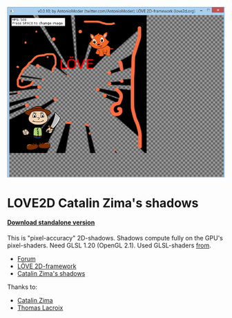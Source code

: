 ![Image Not Found](https://github.com/AntonioModer/LOVE2DCatalinZimaShadows/raw/master/LOVE2DCatalinZimaShadows%20test1.png)

# LOVE2D Catalin Zima's shadows
#### [Download standalone version](https://github.com/AntonioModer/LOVE2DCatalinZimaShadows/raw/master/LOVE2DCatalinZimaShadows%20standalone.zip)

This is "pixel-accuracy" 2D-shadows.
Shadows compute fully on the GPU's pixel-shaders.
Need GLSL 1.20 (OpenGL 2.1).
Used GLSL-shaders [from](http://bitbucket.org/totorigolo/shadows).

* [Forum](https://love2d.org/forums/viewtopic.php?f=5&t=80751)
* [LÖVE 2D-framework](http://love2d.org)
* [Catalin Zima's shadows](http://www.catalinzima.com/2010/07/my-technique-for-the-shader-based-dynamic-2d-shadows/)

Thanks to:
* [Catalin Zima](http://www.catalinzima.com/about/)
* [Thomas Lacroix](http://plus.google.com/b/107248556103962831257/109936266256123891803/about?pageId=107248556103962831257)
